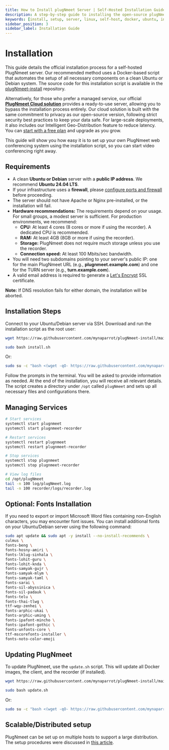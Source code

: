 ```yaml
---
title: How to Install plugNmeet Server | Self-Hosted Installation Guide
description: A step-by-step guide to installing the open-source plugNmeet server on your Linux machine using our simple, automated script.
keywords: [install, setup, server, linux, self-host, docker, ubuntu, installation, webrtc server]
sidebar_position: 3
sidebar_label: Installation Guide
---
```


# Installation

This guide details the official installation process for a self-hosted PlugNmeet server. Our recommended method uses a Docker-based script that automates the setup of all necessary components on a clean Ubuntu or Debian system. The source code for this installation script is available in the [plugNmeet-install](https://github.com/mynaparrot/plugNmeet-install) repository.

Alternatively, for those who prefer a managed service, our official **[PlugNmeet Cloud solution](https://www.plugnmeet.cloud)** provides a ready-to-use server, allowing you to bypass the installation process entirely. Our cloud solution is built with the same commitment to privacy as our open-source version, following strict security best practices to keep your data safe. For large-scale deployments, it also includes our Intelligent Geo-Distribution feature to reduce latency. You can [start with a free plan](https://www.plugnmeet.cloud/pricing) and upgrade as you grow.

This guide will show you how easy it is to set up your own PlugNmeet web conferencing system using the installation script, so you can start video conferencing right away.

## Requirements

- A clean **Ubuntu or Debian** server with a **public IP address**. We recommend **Ubuntu 24.04 LTS**.
- If your infrastructure uses a **firewall**, please [configure ports and firewall](/docs/firewall) before proceeding.
- The server should not have Apache or Nginx pre-installed, or the installation will fail.
- **Hardware recommendations:** The requirements depend on your usage. For small groups, a modest server is sufficient. For production environments, we recommend:
  - **CPU:** At least 4 cores (8 cores or more if using the recorder). A dedicated CPU is recommended.
  - **RAM:** At least 4GB (8GB or more if using the recorder).
  - **Storage:** PlugNmeet does not require much storage unless you use the recorder.
  - **Connection speed:** At least 100 Mbits/sec bandwidth.
- You will need two subdomains pointing to your server's public IP: one for the main PlugNmeet URL (e.g., **plugnmeet.example.com**) and one for the TURN server (e.g., **turn.example.com**).
- A valid email address is required to generate a [Let's Encrypt](httpshttps://letsencrypt.org/) SSL certificate.

**Note:** If DNS resolution fails for either domain, the installation will be aborted.

## Installation Steps

Connect to your Ubuntu/Debian server via SSH. Download and run the installation script as the root user:

```bash
wget https://raw.githubusercontent.com/mynaparrot/plugNmeet-install/main/install.sh
```

```bash
sudo bash install.sh
```

Or:

```bash
sudo su -c "bash <(wget -qO- https://raw.githubusercontent.com/mynaparrot/plugNmeet-install/main/install.sh)" root
```

Follow the prompts in the terminal. You will be asked to provide information as needed. At the end of the installation, you will receive all relevant details. The script creates a directory under `/opt` called `plugNmeet` and sets up all necessary files and configurations there.

## Managing Services

```bash
# Start services
systemctl start plugnmeet
systemctl start plugnmeet-recorder

# Restart services
systemctl restart plugnmeet
systemctl restart plugnmeet-recorder

# Stop services
systemctl stop plugnmeet
systemctl stop plugnmeet-recorder

# View log files
cd /opt/plugNmeet
tail -n 100 log/plugNmeet.log
tail -n 100 recorder/logs/recorder.log
```

## Optional: Fonts Installation

If you need to export or import Microsoft Word files containing non-English characters, you may encounter font issues. You can install additional fonts on your Ubuntu/Debian server using the following command:

```bash
sudo apt update && sudo apt -y install --no-install-recommends \
culmus \
fonts-beng \
fonts-hosny-amiri \
fonts-lklug-sinhala \
fonts-lohit-guru \
fonts-lohit-knda \
fonts-samyak-gujr \
fonts-samyak-mlym \
fonts-samyak-taml \
fonts-sarai \
fonts-sil-abyssinica \
fonts-sil-padauk \
fonts-telu \
fonts-thai-tlwg \
ttf-wqy-zenhei \
fonts-arphic-ukai \
fonts-arphic-uming \
fonts-ipafont-mincho \
fonts-ipafont-gothic \
fonts-unfonts-core \
ttf-mscorefonts-installer \
fonts-noto-color-emoji
```

## Updating PlugNmeet

To update PlugNmeet, use the `update.sh` script. This will update all Docker images, the client, and the recorder (if installed).

```bash
wget https://raw.githubusercontent.com/mynaparrot/plugNmeet-install/main/update.sh
```

```bash
sudo bash update.sh
```

Or:

```bash
sudo su -c "bash <(wget -qO- https://raw.githubusercontent.com/mynaparrot/plugNmeet-install/main/update.sh)" root
```

## Scalable/Distributed setup

PlugNmeet can be set up on multiple hosts to support a large distribution. The setup procedures were discussed in [this article](/docs/developer-guide/scalable-setup).
